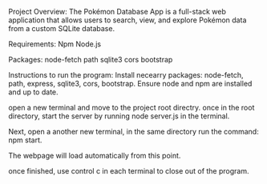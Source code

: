 Project Overview:
The Pokémon Database App is a full-stack web application 
that allows users to search, view, and explore Pokémon data from a custom SQLite database.

Requirements:
Npm
Node.js

Packages:
node-fetch
path
sqlite3
cors
bootstrap



Instructions to run the program: 
Install necearry packages: node-fetch, path, express, sqlite3, cors, bootstrap.
Ensure node and npm are installed and up to date.

open a new terminal and move to the project root directry.
once in the root directory, start the server by running node server.js in the terminal.

Next, open a another new terminal, in the same directory run the command: npm start.

The webpage will load automatically from this point. 

once finished, use control c in each terminal to close out of the program. 


